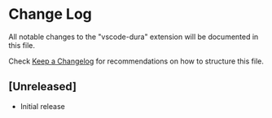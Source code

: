 # Change Log

All notable changes to the "vscode-dura" extension will be documented in this file.

Check [Keep a Changelog](http://keepachangelog.com/) for recommendations on how to structure this file.

## [Unreleased]

- Initial release